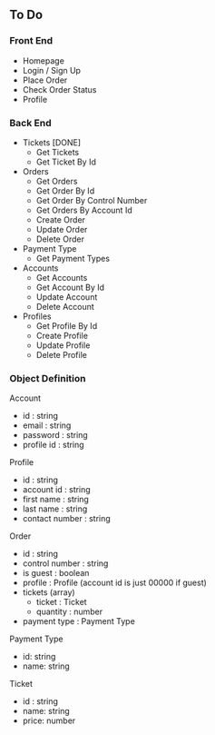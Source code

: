 ## To Do

### Front End
- Homepage
- Login / Sign Up
- Place Order 
- Check Order Status
- Profile

### Back End
- Tickets [DONE]
    - Get Tickets
    - Get Ticket By Id
- Orders
    - Get Orders
    - Get Order By Id
    - Get Order By Control Number
    - Get Orders By Account Id
    - Create Order
    - Update Order
    - Delete Order
- Payment Type
    - Get Payment Types
- Accounts
    - Get Accounts
    - Get Account By Id
    - Update Account
    - Delete Account
- Profiles
    - Get Profile By Id
    - Create Profile
    - Update Profile
    - Delete Profile

### Object Definition

Account
- id : string
- email : string
- password : string
- profile id : string

Profile
- id : string
- account id : string
- first name : string
- last name : string
- contact number : string

Order
- id : string
- control number : string
- is guest : boolean
- profile : Profile (account id is just 00000 if guest)
- tickets (array)
    - ticket : Ticket
    - quantity : number
- payment type : Payment Type

Payment Type
- id: string
- name: string

Ticket
- id : string
- name: string
- price: number